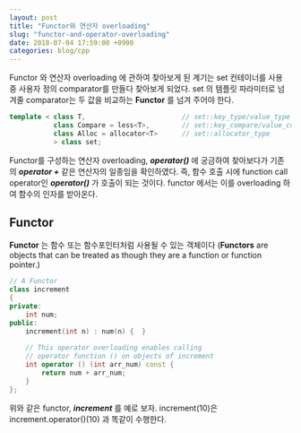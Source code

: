 ```yaml
---
layout: post
title: "Functor와 연산자 overloading"
slug: "functor-and-operator-overloading"
date: 2018-07-04 17:59:00 +0900
categories: blog/cpp
---
```


[Functor]:https://www.geeksforgeeks.org/functors-in-cpp/
[Function operator]:https://www.tutorialspoint.com/cplusplus/function_call_operator_overloading.htm



 Functor 와 연산자 overloading 에 관하여 찾아보게 된 계기는 set 컨테이너를 사용 중 사용자 정의 comparator를 만들다 찾아보게 되었다. set 의 템플릿 파라미터로 넘겨줄 comparator는 두 값을 비교하는 **Functor** 를 넘겨 주어야 한다.

```c++
template < class T,                        // set::key_type/value_type
           class Compare = less<T>,        // set::key_compare/value_compare
           class Alloc = allocator<T>      // set::allocator_type
           > class set;
```

 Functor를 구성하는 연산자 overloading, ***operator()*** 에 궁금하여 찾아보다가 기존의 ***operator +*** 같은 연산자의 일종임을 확인하였다. 즉, 함수 호출 시에 function call operator인 ***operator()*** 가 호출이 되는 것이다. functor 에서는 이를 overloading 하여 함수의 인자를 받아온다.



## Functor

 **Functor** 는 함수 또는 함수포인터처럼 사용될 수 있는 객체이다 (**Functors** are objects that can be treated as though they are a function or function pointer.)



```c++
// A Functor
class increment
{
private:
    int num;
public:
    increment(int n) : num(n) {  }
 
    // This operator overloading enables calling
    // operator function () on objects of increment
    int operator () (int arr_num) const {
        return num + arr_num;
    }
};
```

 위와 같은 functor, ***increment*** 를 예로 보자. increment(10)은 increment.operator()(10) 과 똑같이 수행한다.